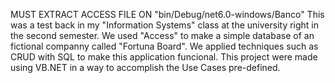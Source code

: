 MUST EXTRACT ACCESS FILE ON "bin/Debug/net6.0-windows/Banco"
This was a test back in my "Information Systems" class at the university right in the second semester.
We used "Access" to make a simple database of an fictional companny called "Fortuna Board".
We applied techniques such as CRUD with SQL to make this application funcional.
This project were made using VB.NET in a way to accomplish the Use Cases pre-defined.
